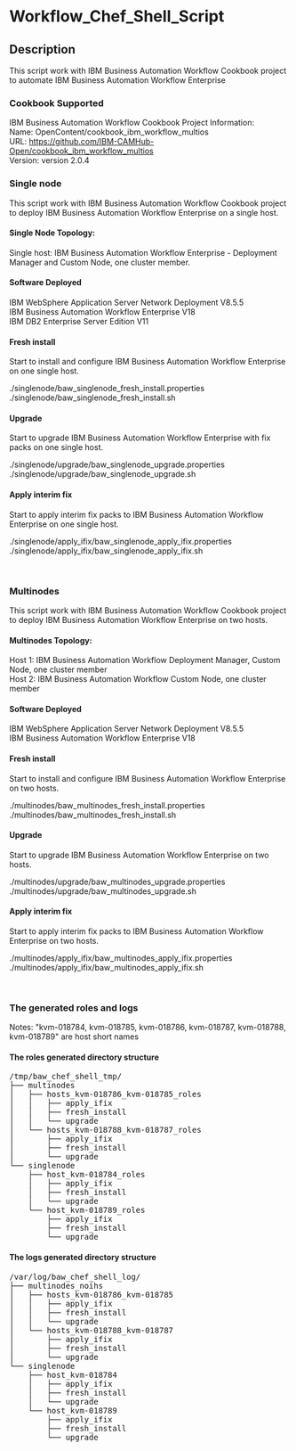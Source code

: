 # Workflow_Chef_Shell_Script

## Description

This script work with IBM Business Automation Workflow Cookbook project to automate IBM Business Automation Workflow Enterprise 

### Cookbook Supported
IBM Business Automation Workflow Cookbook Project Information: <br> 
Name: OpenContent/cookbook_ibm_workflow_multios <br>
URL: https://github.com/IBM-CAMHub-Open/cookbook_ibm_workflow_multios <br>
Version: version 2.0.4 <br>


### Single node 
This script work with IBM Business Automation Workflow Cookbook project to deploy IBM Business Automation Workflow Enterprise on a single host. <br> 

#### Single Node Topology:
Single host: IBM Business Automation Workflow Enterprise - Deployment Manager and Custom Node, one cluster member. <br>
#### Software Deployed
IBM WebSphere Application Server Network Deployment V8.5.5 <br>
IBM Business Automation Workflow Enterprise V18 <br>
IBM DB2 Enterprise Server Edition V11 <br>

#### Fresh install
Start to install and configure IBM Business Automation Workflow Enterprise on one single host. <br>

./singlenode/baw_singlenode_fresh_install.properties  <br>
./singlenode/baw_singlenode_fresh_install.sh  <br>
#### Upgrade
Start to upgrade IBM Business Automation Workflow Enterprise with fix packs on one single host. <br>

./singlenode/upgrade/baw_singlenode_upgrade.properties  <br>
./singlenode/upgrade/baw_singlenode_upgrade.sh  <br>
#### Apply interim fix
Start to apply interim fix packs to IBM Business Automation Workflow Enterprise on one single host. <br>

./singlenode/apply_ifix/baw_singlenode_apply_ifix.properties  <br>
./singlenode/apply_ifix/baw_singlenode_apply_ifix.sh  <br>

<br>


### Multinodes
This script work with IBM Business Automation Workflow Cookbook project to deploy IBM Business Automation Workflow Enterprise on two hosts. <br>

#### Multinodes Topology:
Host 1: IBM Business Automation Workflow Deployment Manager, Custom Node, one cluster member <br>
Host 2: IBM Business Automation Workflow Custom Node, one cluster member <br>
#### Software Deployed
IBM WebSphere Application Server Network Deployment V8.5.5 <br>
IBM Business Automation Workflow Enterprise V18 <br>

#### Fresh install
Start to install and configure IBM Business Automation Workflow Enterprise on two hosts.<br>

./multinodes/baw_multinodes_fresh_install.properties  <br>
./multinodes/baw_multinodes_fresh_install.sh  <br>
#### Upgrade
Start to upgrade IBM Business Automation Workflow Enterprise on two hosts.

./multinodes/upgrade/baw_multinodes_upgrade.properties  <br>
./multinodes/upgrade/baw_multinodes_upgrade.sh  <br>
#### Apply interim fix
Start to apply interim fix packs to IBM Business Automation Workflow Enterprise on two hosts. <br>

./multinodes/apply_ifix/baw_multinodes_apply_ifix.properties  <br>
./multinodes/apply_ifix/baw_multinodes_apply_ifix.sh  <br>

<br>

### The generated roles and logs

Notes: "kvm-018784, kvm-018785, kvm-018786, kvm-018787, kvm-018788, kvm-018789" are host short names  <br>

#### The roles generated directory structure
<pre>/tmp/baw_chef_shell_tmp/
├── multinodes
│   ├── hosts_kvm-018786_kvm-018785_roles
│   │   ├── apply_ifix
│   │   ├── fresh_install
│   │   └── upgrade
│   └── hosts_kvm-018788_kvm-018787_roles
│       ├── apply_ifix
│       ├── fresh_install
│       └── upgrade
└── singlenode
    ├── host_kvm-018784_roles
    │   ├── apply_ifix
    │   ├── fresh_install
    │   └── upgrade
    └── host_kvm-018789_roles
        ├── apply_ifix
        ├── fresh_install
        └── upgrade
</pre>

#### The logs generated directory structure

<pre>/var/log/baw_chef_shell_log/
├── multinodes_noihs
│   ├── hosts_kvm-018786_kvm-018785
│   │   ├── apply_ifix
│   │   ├── fresh_install
│   │   └── upgrade
│   └── hosts_kvm-018788_kvm-018787
│       ├── apply_ifix
│       ├── fresh_install
│       └── upgrade
└── singlenode
    ├── host_kvm-018784
    │   ├── apply_ifix
    │   ├── fresh_install
    │   └── upgrade
    └── host_kvm-018789
        ├── apply_ifix
        ├── fresh_install
        └── upgrade
</pre>
